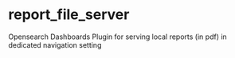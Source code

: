 # report_file_server
Opensearch Dashboards Plugin for serving local reports (in pdf) in dedicated navigation setting
